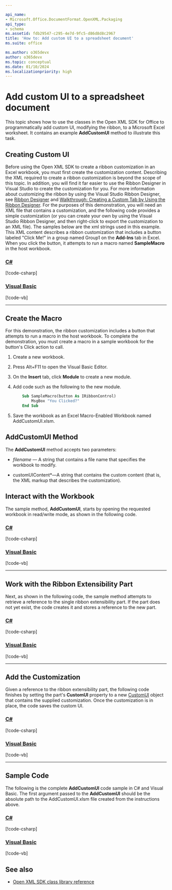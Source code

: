```yaml
---

api_name:
- Microsoft.Office.DocumentFormat.OpenXML.Packaging
api_type:
- schema
ms.assetid: fdb29547-c295-4e7d-9fc5-d86d8d8c2967
title: 'How to: Add custom UI to a spreadsheet document'
ms.suite: office

ms.author: o365devx
author: o365devx
ms.topic: conceptual
ms.date: 01/10/2024
ms.localizationpriority: high
---
```


# Add custom UI to a spreadsheet document

This topic shows how to use the classes in the Open XML SDK for Office to programmatically add custom UI, modifying the ribbon, to a Microsoft Excel worksheet. It contains an example **AddCustomUI** method to illustrate
this task.



## Creating Custom UI

Before using the Open XML SDK to create a ribbon customization in an Excel workbook, you must first create the customization content. Describing the XML required to create a ribbon customization is beyond the scope of this topic. In addition, you will find it far easier to use the Ribbon Designer in Visual Studio to create the customization for you. For more information about customizing the ribbon by using the Visual Studio Ribbon Designer, see [Ribbon Designer](/visualstudio/vsto/ribbon-designer) and [Walkthrough: Creating a Custom Tab by Using the Ribbon Designer](/visualstudio/vsto/walkthrough-creating-a-custom-tab-by-using-the-ribbon-designer).
For the purposes of this demonstration, you will need an XML file that contains a customization, and the following code provides a simple customization (or you can create your own by using the Visual Studio Ribbon Designer, and then right-click to export the customization to an XML file). The samples below are the xml strings used in this example. This XML content describes a ribbon customization that includes a button labeled "Click Me!" in a group named Group1 on the **Add-Ins** tab in Excel. When you click the button, it attempts to run a macro named **SampleMacro** in the host workbook.

### [C#](#tab/cs-xml)
[!code-csharp[](../../samples/spreadsheet/add_custom_ui/cs/Program.cs#snippet4)]
### [Visual Basic](#tab/vb-xml)
[!code-vb[](../../samples/spreadsheet/add_custom_ui/vb/Program.vb#snippet4)]
***

## Create the Macro

For this demonstration, the ribbon customization includes a button that attempts to run a macro in the host workbook. To complete the demonstration, you must create a macro in a sample workbook for the button's Click action to call.

1. Create a new workbook.

2. Press Alt+F11 to open the Visual Basic Editor.

3. On the **Insert** tab, click **Module** to create a new module.

4. Add code such as the following to the new module.

    ```vb
        Sub SampleMacro(button As IRibbonControl)
            MsgBox "You Clicked?"
        End Sub
    ```

5. Save the workbook as an Excel Macro-Enabled Workbook named AddCustomUI.xlsm.

## AddCustomUI Method

The **AddCustomUI** method accepts two parameters:

- *filename* — A string that contains a file name that specifies the workbook to modify.

- customUIContent*—A string that contains the custom content (that is, the XML markup that describes the customization).

## Interact with the Workbook

The sample method, **AddCustomUI**, starts by opening the requested workbook in read/write mode, as shown in the following code.

### [C#](#tab/cs-2)
[!code-csharp[](../../samples/spreadsheet/add_custom_ui/cs/Program.cs#snippet1)]
### [Visual Basic](#tab/vb-2)
[!code-vb[](../../samples/spreadsheet/add_custom_ui/vb/Program.vb#snippet1)]
***


## Work with the Ribbon Extensibility Part

Next, as shown in the following code, the sample method attempts to retrieve a reference to the single ribbon extensibility part. If the part does not yet exist, the code creates it and stores a reference to the new part.

### [C#](#tab/cs-3)
[!code-csharp[](../../samples/spreadsheet/add_custom_ui/cs/Program.cs#snippet2)]
### [Visual Basic](#tab/vb-3)
[!code-vb[](../../samples/spreadsheet/add_custom_ui/vb/Program.vb#snippet2)]
***


## Add the Customization

Given a reference to the ribbon extensibility part, the following code finishes by setting the part's **CustomUI** property to a new [CustomUI](/dotnet/api/documentformat.openxml.office.customui.customui) object that contains the supplied customization. Once the customization is in place, the code saves the custom UI.

### [C#](#tab/cs-4)
[!code-csharp[](../../samples/spreadsheet/add_custom_ui/cs/Program.cs#snippet3)]
### [Visual Basic](#tab/vb-4)
[!code-vb[](../../samples/spreadsheet/add_custom_ui/vb/Program.vb#snippet3)]
***


## Sample Code

The following is the complete **AddCustomUI** code sample in C\# and Visual Basic. The first argument passed to the **AddCustomUI** should be the absolute
path to the AddCustomUI.xlsm file created from the instructions above.

### [C#](#tab/cs)
[!code-csharp[](../../samples/spreadsheet/add_custom_ui/cs/Program.cs#snippet0)]

### [Visual Basic](#tab/vb)
[!code-vb[](../../samples/spreadsheet/add_custom_ui/vb/Program.vb#snippet0)]

## See also

- [Open XML SDK class library reference](/office/open-xml/open-xml-sdk)

